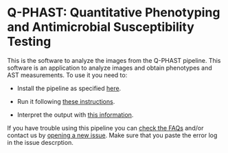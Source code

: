 # Q-PHAST: Quantitative Phenotyping and Antimicrobial Susceptibility Testing

This is the software to analyze the images from the Q-PHAST pipeline. This software is an application to  analyze images and obtain phenotypes and AST measurements. To use it you need to:

- Install the pipeline as specified [here](https://github.com/Gabaldonlab/Q-PHAST/wiki/Installation).

- Run it following [these instructions](https://github.com/Gabaldonlab/Q-PHAST/wiki/Running).

- Interpret the output with [this information](https://github.com/Gabaldonlab/Q-PHAST/wiki/Outputs).

If you have trouble using this pipeline you can [check the FAQs](https://github.com/Gabaldonlab/Q-PHAST/wiki/FAQs) and/or contact us by [opening a new issue](https://github.com/Gabaldonlab/Q-PHAST/issues). Make sure that you paste the error log in the issue descrption.
